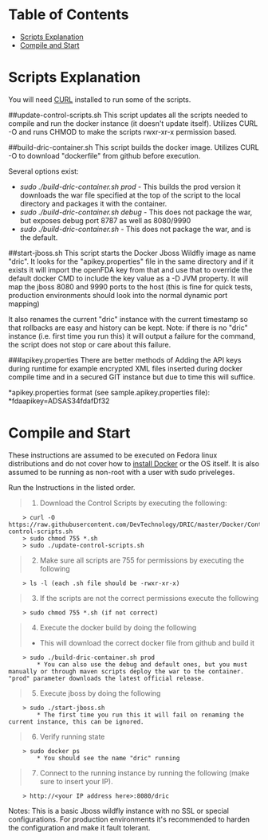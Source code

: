 # Table of Contents
 * [Scripts Explanation](#scripts-explanation)
 * [Compile and Start](#compile-and-start)

# Scripts Explanation
You will need [CURL](http://curl.haxx.se/docs/manual.html) installed to run some of the scripts.

##update-control-scripts.sh
This script updates all the scripts needed to compile and run the docker instance (it doesn't update itself). Utilizes CURL -O and runs CHMOD to make the scripts rwxr-xr-x permission based.

##build-dric-container.sh
This script builds the docker image. Utilizes CURL -O to download "dockerfile" from github before execution.

Several options exist:
 * *sudo ./build-dric-container.sh prod* - This builds the prod version it downloads the war file specified at the top of the script to the local directory and packages it with the container.
 * *sudo ./build-dric-container.sh debug* - This does not package the war, but exposes debug port 8787 as well as 8080/9990
 * *sudo ./build-dric-container.sh* - This does not package the war, and is the default.

##start-jboss.sh
This script starts the Docker Jboss Wildfly image as name "dric". It looks for the "apikey.properties" file in the same directory and if it exists it will import the openFDA key from that and use that to override the default docker CMD to include the key value as a -D JVM property. It will map the jboss 8080 and 9990 ports to the host (this is fine for quick tests, production environments should look into the normal dynamic port mapping)

It also renames the current "dric" instance with the current timestamp so that rollbacks are easy and history can be kept. Note: if there is no "dric" instance (i.e. first time you run this) it will output a failure for the command, the script does not stop or care about this failure.

###apikey.properties
There are better methods of Adding the API keys during runtime for example encrypted XML files inserted during docker compile time and in a secured GIT instance but due to time this will suffice.

 *apikey.properties format (see sample.apikey.properties file):
  *fdaapikey=ADSAS34fdafDf32

# Compile and Start

These instructions are assumed to be executed on Fedora linux distributions and 
do not cover how to [install Docker](https://docs.docker.com/installation/) or the OS itself. It is also assumed to be running as non-root with a user with sudo priveleges.

Run the Instructions in the listed order.

> 1) Download the Control Scripts by executing the following:
 
```
	> curl -O https://raw.githubusercontent.com/DevTechnology/DRIC/master/Docker/ControlScripts/update-control-scripts.sh
	> sudo chmod 755 *.sh
	> sudo ./update-control-scripts.sh
```

> 2) Make sure all scripts are 755 for permissions by executing the following

```
	> ls -l (each .sh file should be -rwxr-xr-x)
```

> 3) If the scripts are not the correct permissions execute the following

```
	> sudo chmod 755 *.sh (if not correct)
```

> 4) Execute the docker build by doing the following
> * This will download the correct docker file from github and build it
 
```
	> sudo ./build-dric-container.sh prod
		* You can also use the debug and default ones, but you must manually or through maven scripts deploy the war to the container. "prod" parameter downloads the latest official release.
```

> 5) Execute jboss by doing the following
 
```
	> sudo ./start-jboss.sh
		* The first time you run this it will fail on renaming the current instance, this can be ignored.
```

> 6) Verify running state
 
```
	> sudo docker ps
		* You should see the name "dric" running
```

> 7) Connect to the running instance by running the following (make sure to insert your IP).

```
	> http://<your IP address here>:8080/dric
```

Notes: This is a basic Jboss wildfly instance with no SSL or special configurations. For production 
		environments it's recommended to harden the configuration and make it fault tolerant.
